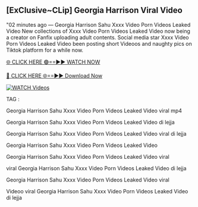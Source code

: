 ## [ExClusive~CLip] Georgia Harrison Viral Video


"02 minutes ago —  Georgia Harrison Sahu Xxxx Video Porn Videos Leaked Video New collections of   Xxxx Video Porn Videos Leaked Video now being a creator on Fanfix uploading adult contents. Social media star   Xxxx Video Porn Videos Leaked Video been posting short Videoos and naughty pics on Tiktok platform for a while now.


[🌐 CLICK HERE 🟢==►► WATCH NOW](https://cutt.ly/mrqM9kNd)

[🔴 CLICK HERE 🌐==►► Download Now](https://cutt.ly/mrqM9kNd)

[![WATCH Videos](https://i.imgur.com/dJHk4Zq.gif)](https://cutt.ly/mrqM9kNd)


TAG :

Georgia Harrison Sahu Xxxx Video Porn Videos Leaked Video viral mp4

Georgia Harrison Sahu Xxxx Video Porn Videos Leaked Video di lejja

Georgia Harrison Sahu Xxxx Video Porn Videos Leaked Video viral di lejja

Georgia Harrison Sahu Xxxx Video Porn Videos Leaked Video

Georgia Harrison Sahu Xxxx Video Porn Videos Leaked Video viral

viral Georgia Harrison Sahu Xxxx Video Porn Videos Leaked Video di lejja

Georgia Harrison Sahu Xxxx Video Porn Videos Leaked Video viral

Videoo viral Georgia Harrison Sahu Xxxx Video Porn Videos Leaked Video di lejja

